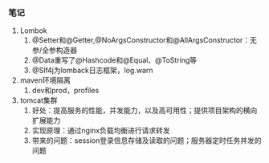 ### 笔记

1. Lombok
   1. @Setter和@Getter,@NoArgsConstructor和@AllArgsConstructor：无参/全参构造器
   2. @Data重写了@Hashcode和@Equal、@ToString等
   3. @Slf4j为lomback日志框架，log.warn
2. maven环境隔离
   1. dev和prod，profiles
3. tomcat集群
   1. 好处：提高服务的性能，并发能力，以及高可用性；提供项目架构的横向扩展能力
   2. 实现原理：通过nginx负载均衡进行请求转发
   3. 带来的问题：session登录信息存储及读取的问题；服务器定时任务并发的问题